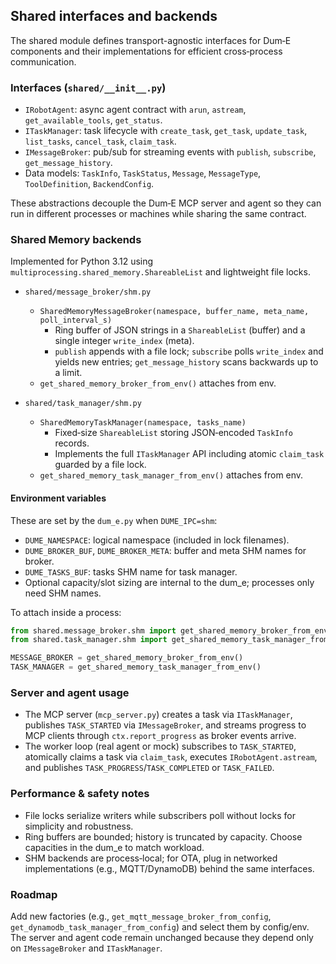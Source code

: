 ## Shared interfaces and backends

The shared module defines transport-agnostic interfaces for Dum‑E components and their implementations for efficient cross‑process communication.

### Interfaces (`shared/__init__.py`)

- `IRobotAgent`: async agent contract with `arun`, `astream`, `get_available_tools`, `get_status`.
- `ITaskManager`: task lifecycle with `create_task`, `get_task`, `update_task`, `list_tasks`, `cancel_task`, `claim_task`.
- `IMessageBroker`: pub/sub for streaming events with `publish`, `subscribe`, `get_message_history`.
- Data models: `TaskInfo`, `TaskStatus`, `Message`, `MessageType`, `ToolDefinition`, `BackendConfig`.

These abstractions decouple the Dum‑E MCP server and agent so they can run in different processes or machines while sharing the same contract.

### Shared Memory backends

Implemented for Python 3.12 using `multiprocessing.shared_memory.ShareableList` and lightweight file locks.

- `shared/message_broker/shm.py`
  - `SharedMemoryMessageBroker(namespace, buffer_name, meta_name, poll_interval_s)`
    - Ring buffer of JSON strings in a `ShareableList` (buffer) and a single integer `write_index` (meta).
    - `publish` appends with a file lock; `subscribe` polls `write_index` and yields new entries; `get_message_history` scans backwards up to a limit.
  - `get_shared_memory_broker_from_env()` attaches from env.

- `shared/task_manager/shm.py`
  - `SharedMemoryTaskManager(namespace, tasks_name)`
    - Fixed‑size `ShareableList` storing JSON‑encoded `TaskInfo` records.
    - Implements the full `ITaskManager` API including atomic `claim_task` guarded by a file lock.
  - `get_shared_memory_task_manager_from_env()` attaches from env.

#### Environment variables

These are set by the `dum_e.py` when `DUME_IPC=shm`:

- `DUME_NAMESPACE`: logical namespace (included in lock filenames).
- `DUME_BROKER_BUF`, `DUME_BROKER_META`: buffer and meta SHM names for broker.
- `DUME_TASKS_BUF`: tasks SHM name for task manager.
- Optional capacity/slot sizing are internal to the dum_e; processes only need SHM names.

To attach inside a process:

```python
from shared.message_broker.shm import get_shared_memory_broker_from_env
from shared.task_manager.shm import get_shared_memory_task_manager_from_env

MESSAGE_BROKER = get_shared_memory_broker_from_env()
TASK_MANAGER = get_shared_memory_task_manager_from_env()
```

### Server and agent usage

- The MCP server (`mcp_server.py`) creates a task via `ITaskManager`, publishes `TASK_STARTED` via `IMessageBroker`, and streams progress to MCP clients through `ctx.report_progress` as broker events arrive.
- The worker loop (real agent or mock) subscribes to `TASK_STARTED`, atomically claims a task via `claim_task`, executes `IRobotAgent.astream`, and publishes `TASK_PROGRESS`/`TASK_COMPLETED` or `TASK_FAILED`.

### Performance & safety notes

- File locks serialize writers while subscribers poll without locks for simplicity and robustness.
- Ring buffers are bounded; history is truncated by capacity. Choose capacities in the dum_e to match workload.
- SHM backends are process‑local; for OTA, plug in networked implementations (e.g., MQTT/DynamoDB) behind the same interfaces.

### Roadmap

Add new factories (e.g., `get_mqtt_message_broker_from_config`, `get_dynamodb_task_manager_from_config`) and select them by config/env. The server and agent code remain unchanged because they depend only on `IMessageBroker` and `ITaskManager`.


